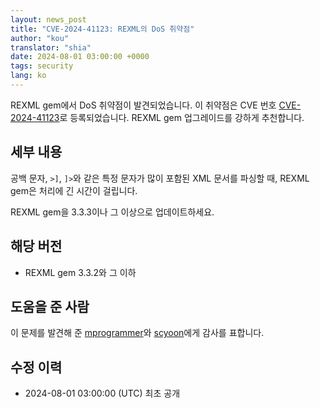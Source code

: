 ```yaml
---
layout: news_post
title: "CVE-2024-41123: REXML의 DoS 취약점"
author: "kou"
translator: "shia"
date: 2024-08-01 03:00:00 +0000
tags: security
lang: ko
---
```


REXML gem에서 DoS 취약점이 발견되었습니다. 이 취약점은 CVE 번호 [CVE-2024-41123](https://www.cve.org/CVERecord?id=CVE-2024-41123)로 등록되었습니다. REXML gem 업그레이드를 강하게 추천합니다.

## 세부 내용

공백 문자, `>]`, `]>`와 같은 특정 문자가 많이 포함된 XML 문서를 파싱할 때, REXML gem은 처리에 긴 시간이 걸립니다.

REXML gem을 3.3.3이나 그 이상으로 업데이트하세요.

## 해당 버전

* REXML gem 3.3.2와 그 이하

## 도움을 준 사람

이 문제를 발견해 준 [mprogrammer](https://hackerone.com/mprogrammer)와 [scyoon](https://hackerone.com/scyoon)에게 감사를 표합니다.

## 수정 이력

* 2024-08-01 03:00:00 (UTC) 최초 공개
